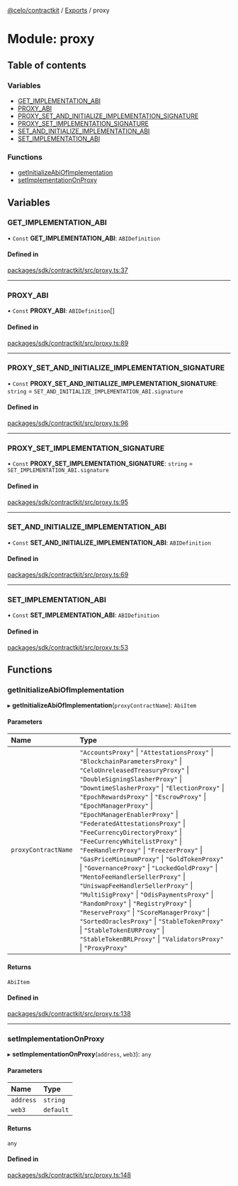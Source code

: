 [@celo/contractkit](../README.md) / [Exports](../modules.md) / proxy

# Module: proxy

## Table of contents

### Variables

- [GET\_IMPLEMENTATION\_ABI](proxy.md#get_implementation_abi)
- [PROXY\_ABI](proxy.md#proxy_abi)
- [PROXY\_SET\_AND\_INITIALIZE\_IMPLEMENTATION\_SIGNATURE](proxy.md#proxy_set_and_initialize_implementation_signature)
- [PROXY\_SET\_IMPLEMENTATION\_SIGNATURE](proxy.md#proxy_set_implementation_signature)
- [SET\_AND\_INITIALIZE\_IMPLEMENTATION\_ABI](proxy.md#set_and_initialize_implementation_abi)
- [SET\_IMPLEMENTATION\_ABI](proxy.md#set_implementation_abi)

### Functions

- [getInitializeAbiOfImplementation](proxy.md#getinitializeabiofimplementation)
- [setImplementationOnProxy](proxy.md#setimplementationonproxy)

## Variables

### GET\_IMPLEMENTATION\_ABI

• `Const` **GET\_IMPLEMENTATION\_ABI**: `ABIDefinition`

#### Defined in

[packages/sdk/contractkit/src/proxy.ts:37](https://github.com/celo-org/developer-tooling/blob/master/packages/sdk/contractkit/src/proxy.ts#L37)

___

### PROXY\_ABI

• `Const` **PROXY\_ABI**: `ABIDefinition`[]

#### Defined in

[packages/sdk/contractkit/src/proxy.ts:89](https://github.com/celo-org/developer-tooling/blob/master/packages/sdk/contractkit/src/proxy.ts#L89)

___

### PROXY\_SET\_AND\_INITIALIZE\_IMPLEMENTATION\_SIGNATURE

• `Const` **PROXY\_SET\_AND\_INITIALIZE\_IMPLEMENTATION\_SIGNATURE**: `string` = `SET_AND_INITIALIZE_IMPLEMENTATION_ABI.signature`

#### Defined in

[packages/sdk/contractkit/src/proxy.ts:96](https://github.com/celo-org/developer-tooling/blob/master/packages/sdk/contractkit/src/proxy.ts#L96)

___

### PROXY\_SET\_IMPLEMENTATION\_SIGNATURE

• `Const` **PROXY\_SET\_IMPLEMENTATION\_SIGNATURE**: `string` = `SET_IMPLEMENTATION_ABI.signature`

#### Defined in

[packages/sdk/contractkit/src/proxy.ts:95](https://github.com/celo-org/developer-tooling/blob/master/packages/sdk/contractkit/src/proxy.ts#L95)

___

### SET\_AND\_INITIALIZE\_IMPLEMENTATION\_ABI

• `Const` **SET\_AND\_INITIALIZE\_IMPLEMENTATION\_ABI**: `ABIDefinition`

#### Defined in

[packages/sdk/contractkit/src/proxy.ts:69](https://github.com/celo-org/developer-tooling/blob/master/packages/sdk/contractkit/src/proxy.ts#L69)

___

### SET\_IMPLEMENTATION\_ABI

• `Const` **SET\_IMPLEMENTATION\_ABI**: `ABIDefinition`

#### Defined in

[packages/sdk/contractkit/src/proxy.ts:53](https://github.com/celo-org/developer-tooling/blob/master/packages/sdk/contractkit/src/proxy.ts#L53)

## Functions

### getInitializeAbiOfImplementation

▸ **getInitializeAbiOfImplementation**(`proxyContractName`): `AbiItem`

#### Parameters

| Name | Type |
| :------ | :------ |
| `proxyContractName` | ``"AccountsProxy"`` \| ``"AttestationsProxy"`` \| ``"BlockchainParametersProxy"`` \| ``"CeloUnreleasedTreasuryProxy"`` \| ``"DoubleSigningSlasherProxy"`` \| ``"DowntimeSlasherProxy"`` \| ``"ElectionProxy"`` \| ``"EpochRewardsProxy"`` \| ``"EscrowProxy"`` \| ``"EpochManagerProxy"`` \| ``"EpochManagerEnablerProxy"`` \| ``"FederatedAttestationsProxy"`` \| ``"FeeCurrencyDirectoryProxy"`` \| ``"FeeCurrencyWhitelistProxy"`` \| ``"FeeHandlerProxy"`` \| ``"FreezerProxy"`` \| ``"GasPriceMinimumProxy"`` \| ``"GoldTokenProxy"`` \| ``"GovernanceProxy"`` \| ``"LockedGoldProxy"`` \| ``"MentoFeeHandlerSellerProxy"`` \| ``"UniswapFeeHandlerSellerProxy"`` \| ``"MultiSigProxy"`` \| ``"OdisPaymentsProxy"`` \| ``"RandomProxy"`` \| ``"RegistryProxy"`` \| ``"ReserveProxy"`` \| ``"ScoreManagerProxy"`` \| ``"SortedOraclesProxy"`` \| ``"StableTokenProxy"`` \| ``"StableTokenEURProxy"`` \| ``"StableTokenBRLProxy"`` \| ``"ValidatorsProxy"`` \| ``"ProxyProxy"`` |

#### Returns

`AbiItem`

#### Defined in

[packages/sdk/contractkit/src/proxy.ts:138](https://github.com/celo-org/developer-tooling/blob/master/packages/sdk/contractkit/src/proxy.ts#L138)

___

### setImplementationOnProxy

▸ **setImplementationOnProxy**(`address`, `web3`): `any`

#### Parameters

| Name | Type |
| :------ | :------ |
| `address` | `string` |
| `web3` | `default` |

#### Returns

`any`

#### Defined in

[packages/sdk/contractkit/src/proxy.ts:148](https://github.com/celo-org/developer-tooling/blob/master/packages/sdk/contractkit/src/proxy.ts#L148)
